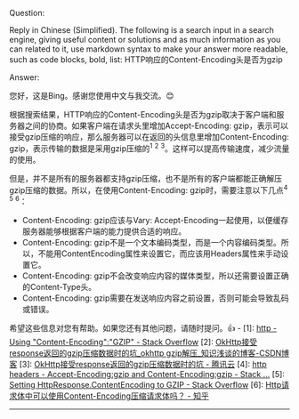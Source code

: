 Question:

Reply in Chinese (Simplified).
The following is a search input in a search engine, giving useful content or solutions and as much information as you can related to it, use markdown syntax to make your answer more readable, such as code blocks, bold, list:
HTTP响应的Content-Encoding头是否为gzip

Answer:

您好，这是Bing。感谢您使用中文与我交流。😊

根据搜索结果，HTTP响应的Content-Encoding头是否为gzip取决于客户端和服务器之间的协商。如果客户端在请求头里增加Accept-Encoding: gzip，表示可以接受gzip压缩的响应，那么服务器可以在返回的头信息里增加Content-Encoding: gzip，表示传输的数据是采用gzip压缩的<sup>1</sup> <sup>2</sup> <sup>3</sup>。这样可以提高传输速度，减少流量的使用。

但是，并不是所有的服务器都支持gzip压缩，也不是所有的客户端都能正确解压gzip压缩的数据。所以，在使用Content-Encoding: gzip时，需要注意以下几点<sup>4</sup> <sup>5</sup> <sup>6</sup>：

- Content-Encoding: gzip应该与Vary: Accept-Encoding一起使用，以便缓存服务器能够根据客户端的能力提供合适的响应。
- Content-Encoding: gzip不是一个文本编码类型，而是一个内容编码类型。所以，不能用ContentEncoding属性来设置它，而应该用Headers属性来手动设置它。
- Content-Encoding: gzip不会改变响应内容的媒体类型，所以还需要设置正确的Content-Type头。
- Content-Encoding: gzip需要在发送响应内容之前设置，否则可能会导致乱码或错误。

希望这些信息对您有帮助。如果您还有其他问题，请随时提问。👍
\-
\[1]: [http - Using "Content-Encoding":"GZIP" - Stack Overflow](https://stackoverflow.com/questions/39460556/using-content-encodinggzip)
\[2]: [OkHttp接受response返回的gzip压缩数据时的坑_okhttp gzip解压_知识浅谈的博客-CSDN博客](https://blog.csdn.net/qq_37699336/article/details/120908486)
\[3]: [OkHttp接受response返回的gzip压缩数据时的坑 - 腾讯云](https://cloud.tencent.com/developer/article/1893326)
\[4]: [http headers - Accept-Encoding:gzip and Content-Encoding:gzip - Stack ...](https://stackoverflow.com/questions/46282063/accept-encodinggzip-and-content-encodinggzip)
\[5]: [Setting HttpResponse.ContentEncoding to GZIP - Stack Overflow](https://stackoverflow.com/questions/42139944/setting-httpresponse-contentencoding-to-gzip)
\[6]: [Http请求体中可以使用Content-Encoding压缩请求体吗？ - 知乎](https://www.zhihu.com/question/396678794)

<hr/>

